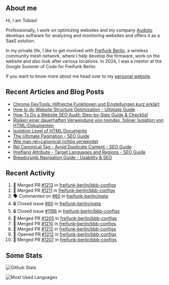 ## About me

Hi, I am Tobias!

Professionally, I work on optimizing websites and my company [Audisto](https://audisto.com/) develops software for analyzing and monitoring websites and offers it as a SaaS solution.

In my private life, I like to get involved with [Freifunk Berlin](https://berlin.freifunk.net/en/), a wireless community mesh network, where I help develop the firmware, work on the website and also look after various locations. In 2024, I was a mentor at the Google Summer of Code for Freifunk Berlin.

If you want to know more about me head over to my [personal website](https://www.tobias-schwarz.com/en/).

## Recent Articles and Blog Posts

* [Chrome DevTools: Hilfreiche Funktionen und Einstellungen kurz erklärt](https://www.afs-akademie.org/magazin/chrome-devtools/)
* [How to do Website Structure Optimization - Ultimate Guide](https://audisto.com/guides/structure-optimization/)
* [How To Do a Website SEO Audit: Step-by-Step Guide & Checklist](https://audisto.com/guides/website-audit/)
* [Risiken einer dauerhaften Verwendung von noindex, follow: Isolation von HTML-Dokumenten](https://www.websiteboosting.com/magazin/55/risiken-einer-dauerhaften-verwendung-von-noindex-follow-isolation-von-html-dokumenten.html)
* [Isolation Level of HTML Documents](https://audisto.com/help/crawler/features/isolation/)
* [The Ultimate Pagination - SEO Guide](https://audisto.com/guides/pagination/)
* [Wie man rel=canonical richtig verwendet](https://www.websiteboosting.com/magazin/35/wie-man-relcanonical-richtig-einsetzt.html)
* [Rel Canonical Tag - Avoid Duplicate Content - SEO Guide](https://audisto.com/guides/canonical/)
* [Hreflang Attribute - Target Languages and Regions - SEO Guide](https://audisto.com/guides/hreflang/)
* [Breadcrumb Navigation Guide - Usability & SEO](https://audisto.com/guides/breadcrumb/)

## Recent Activity

<!--START_SECTION:activity-->
1. 🎉 Merged PR [#1213](https://github.com/freifunk-berlin/bbb-configs/pull/1213) in [freifunk-berlin/bbb-configs](https://github.com/freifunk-berlin/bbb-configs)
2. 🎉 Merged PR [#1211](https://github.com/freifunk-berlin/bbb-configs/pull/1211) in [freifunk-berlin/bbb-configs](https://github.com/freifunk-berlin/bbb-configs)
3. 🗣 Commented on [#60](https://github.com/freifunk-berlin/meta/issues/60#issuecomment-2780249779) in [freifunk-berlin/meta](https://github.com/freifunk-berlin/meta)
4. 🔒 Closed issue [#60](https://github.com/freifunk-berlin/meta/issues/60) in [freifunk-berlin/meta](https://github.com/freifunk-berlin/meta)
5. 🔒 Closed issue [#1186](https://github.com/freifunk-berlin/bbb-configs/issues/1186) in [freifunk-berlin/bbb-configs](https://github.com/freifunk-berlin/bbb-configs)
6. 🎉 Merged PR [#1205](https://github.com/freifunk-berlin/bbb-configs/pull/1205) in [freifunk-berlin/bbb-configs](https://github.com/freifunk-berlin/bbb-configs)
7. 🎉 Merged PR [#1210](https://github.com/freifunk-berlin/bbb-configs/pull/1210) in [freifunk-berlin/bbb-configs](https://github.com/freifunk-berlin/bbb-configs)
8. 🎉 Merged PR [#1212](https://github.com/freifunk-berlin/bbb-configs/pull/1212) in [freifunk-berlin/bbb-configs](https://github.com/freifunk-berlin/bbb-configs)
9. 💪 Opened PR [#1212](https://github.com/freifunk-berlin/bbb-configs/pull/1212) in [freifunk-berlin/bbb-configs](https://github.com/freifunk-berlin/bbb-configs)
10. 🎉 Merged PR [#1207](https://github.com/freifunk-berlin/bbb-configs/pull/1207) in [freifunk-berlin/bbb-configs](https://github.com/freifunk-berlin/bbb-configs)
<!--END_SECTION:activity-->

## Some Stats

![Github Stats](https://github-readme-stats.vercel.app/api?username=noki&rank_icon=github&theme=transparent&card_width=450)

![Most Used Languages](https://github-readme-stats.vercel.app/api/top-langs?username=noki&layout=compact&langs_count=8&theme=transparent&card_width=450)
